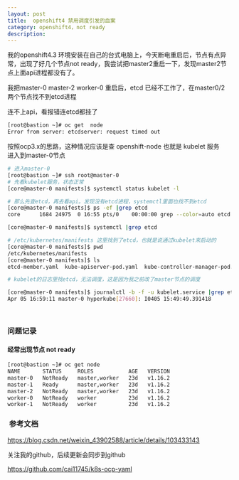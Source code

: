 ```yaml
---
layout: post
title:  openshift4 禁用调度引发的血案
category: openshift4，not ready
description: 
---
```


我的openshift4.3 环境安装在自己的台式电脑上，今天断电重启后，节点有点异常，出现了好几个节点not ready，我尝试把master2重启一下，发现master2节点上面api进程都没有了。

我把master-0 master-2 worker-0 重启后，etcd 已经不工作了，在master0/2 两个节点找不到etcd进程

连不上api，看报错连etcd都挂了
```bash
[root@bastion ~]# oc get  node
Error from server: etcdserver: request timed out
```

按照ocp3.x的思路，这种情况应该是查 openshift-node 也就是 kubelet 服务  
进入到master-0节点

```bash
# 进入master-0
[root@bastion ~]# ssh root@master-0
# 先看kubelet服务，状态正常
[core@master-0 manifests]$ systemctl status kubelet -l 

# 那么先查etcd，再去看api。发现没有etcd进程，systemctl里面也找不到etcd
[core@master-0 manifests]$ ps -ef |grep etcd
core      1684 24975  0 16:55 pts/0    00:00:00 grep --color=auto etcd 

[core@master-0 manifests]$ systemctl |grep etcd

# /etc/kubernetes/manifests 这里找到了etcd，也就是说通过kubelet来启动的
[core@master-0 manifests]$ pwd
/etc/kubernetes/manifests
[core@master-0 manifests]$ ls 
etcd-member.yaml  kube-apiserver-pod.yaml  kube-controller-manager-pod.yaml  kube-scheduler-pod.yaml

# kubelet的日志里找etcd，无法调度，这是因为我之前改了master节点的调度

[core@master-0 manifests]$ journalctl -b -f -u kubelet.service |grep etcd 
Apr 05 16:59:11 master-0 hyperkube[27660]: I0405 15:49:49.391418       1 factory.go:545] Unable to schedule openshift-machine-config-operator/etcd-quorum-guard-7ccfdfd464-l6d7j: no fit: 0/5 nodes are available: 1 node(s) didn't match pod affinity/anti-affinity, 1 node(s) didn't satisfy existing pods anti-affinity rules, 2 node(s) didn't match node selector, 2 node(s) had taints that the pod didn't tolerate.; waiting




```





### 问题记录
#### 经常出现节点 not ready

```bash
[root@bastion ~]# oc get node
NAME       STATUS     ROLES           AGE   VERSION
master-0   NotReady   master,worker   23d   v1.16.2
master-1   Ready      master,worker   23d   v1.16.2
master-2   NotReady   master,worker   23d   v1.16.2
worker-0   NotReady   worker          23d   v1.16.2
worker-1   NotReady   worker          23d   v1.16.2

```

###  参考文档
https://blog.csdn.net/weixin_43902588/article/details/103433143


关注我的github，后续更新会同步到github

https://github.com/cai11745/k8s-ocp-yaml

